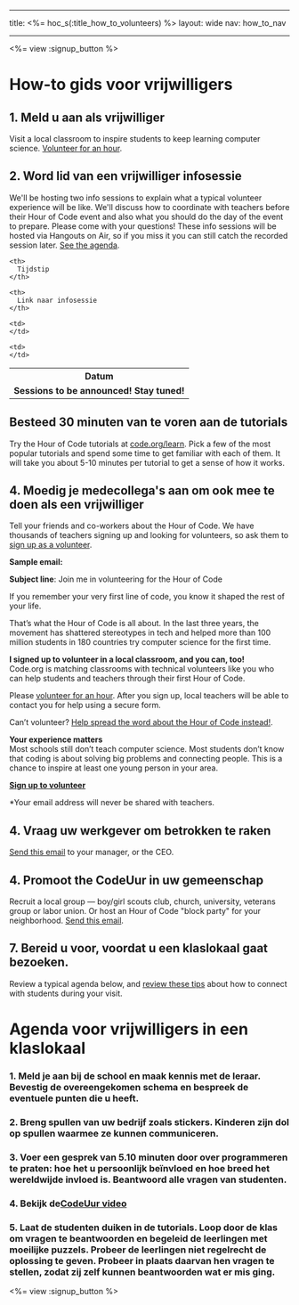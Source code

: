 * * *

title: <%= hoc_s(:title_how_to_volunteers) %> layout: wide nav: how_to_nav

* * *

<%= view :signup_button %>

# How-to gids voor vrijwilligers

## 1. Meld u aan als vrijwilliger

Visit a local classroom to inspire students to keep learning computer science. [Volunteer for an hour](https://code.org/volunteer/engineer).

## 2. Word lid van een vrijwilliger infosessie

We'll be hosting two info sessions to explain what a typical volunteer experience will be like. We'll discuss how to coordinate with teachers before their Hour of Code event and also what you should do the day of the event to prepare. Please come with your questions! These info sessions will be hosted via Hangouts on Air, so if you miss it you can still catch the recorded session later. [See the agenda](https://docs.google.com/document/d/1y2PjgICSEnYGTD7MT1mvLS6RvA9BJDG4zWheD0ZFIUo/edit?usp=sharing).

<table>
  <tr>
    <th>
      Datum
    </th>
    
    <th>
      Tijdstip
    </th>
    
    <th>
      Link naar infosessie
    </th>
  </tr>
  
  <tr>
    <td>
      <strong>Sessions to be announced! Stay tuned!</strong>
    </td>
    
    <td>
    </td>
    
    <td>
    </td>
  </tr>
</table>

## Besteed 30 minuten van te voren aan de tutorials

Try the Hour of Code tutorials at [code.org/learn](https://code.org/learn). Pick a few of the most popular tutorials and spend some time to get familiar with each of them. It will take you about 5-10 minutes per tutorial to get a sense of how it works.

## 4. Moedig je medecollega's aan om ook mee te doen als een vrijwilliger

Tell your friends and co-workers about the Hour of Code. We have thousands of teachers signing up and looking for volunteers, so ask them to [sign up as a volunteer](https://code.org/volunteer).

**Sample email:**

**Subject line**: Join me in volunteering for the Hour of Code

If you remember your very first line of code, you know it shaped the rest of your life.

That’s what the Hour of Code is all about. In the last three years, the movement has shattered stereotypes in tech and helped more than 100 million students in 180 countries try computer science for the first time.

**I signed up to volunteer in a local classroom, and you can, too!**   
Code.org is matching classrooms with technical volunteers like you who can help students and teachers through their first Hour of Code.

Please [volunteer for an hour](https://code.org/volunteer/engineer). After you sign up, local teachers will be able to contact you for help using a secure form.

Can’t volunteer? [Help spread the word about the Hour of Code instead!](https://hourofcode.com/promote).

**Your experience matters**  
Most schools still don’t teach computer science. Most students don’t know that coding is about solving big problems and connecting people. This is a chance to inspire at least one young person in your area.

**[Sign up to volunteer](https://code.org/volunteer/engineer)**

*Your email address will never be shared with teachers.

## 4. Vraag uw werkgever om betrokken te raken

[Send this email](https://hourofcode.com/promote/resources#email) to your manager, or the CEO.

## 4. Promoot the CodeUur in uw gemeenschap

Recruit a local group — boy/girl scouts club, church, university, veterans group or labor union. Or host an Hour of Code "block party" for your neighborhood. [Send this email](https://hourofcode.com/promote/resources#email).

## 7. Bereid u voor, voordat u een klaslokaal gaat bezoeken.

Review a typical agenda below, and [review these tips](https://code.org/files/CSTT_Volunteers.pdf) about how to connect with students during your visit.

# Agenda voor vrijwilligers in een klaslokaal

### 1. Meld je aan bij de school en maak kennis met de leraar. Bevestig de overeengekomen schema en bespreek de eventuele punten die u heeft.

### 2. Breng spullen van uw bedrijf zoals stickers. Kinderen zijn dol op spullen waarmee ze kunnen communiceren. 

### 3. Voer een gesprek van 5.10 minuten door over programmeren te praten: hoe het u persoonlijk beïnvloed en hoe breed het wereldwijde invloed is. Beantwoord alle vragen van studenten.

### 4. Bekijk de[CodeUur video](https://www.youtube.com/watch?v=2DxWIxec6yo) 

### 5. Laat de studenten duiken in de tutorials. Loop door de klas om vragen te beantwoorden en begeleid de leerlingen met moeilijke puzzels. Probeer de leerlingen niet regelrecht de oplossing te geven. Probeer in plaats daarvan hen vragen te stellen, zodat zij zelf kunnen beantwoorden wat er mis ging.

<%= view :signup_button %>
